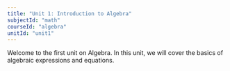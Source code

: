 ```yaml
---
title: "Unit 1: Introduction to Algebra"
subjectId: "math"
courseId: "algebra"
unitId: "unit1"
---
```


Welcome to the first unit on Algebra. In this unit, we will cover the basics of algebraic expressions and equations.
